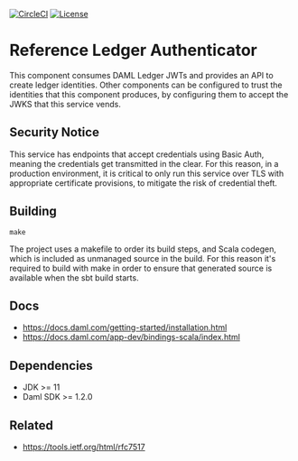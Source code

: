  [![CircleCI](https://circleci.com/gh/digital-asset/ref-ledger-authenticator.svg?style=svg&circle-token=497982398f9702a8cb6368ee05e175de01926bbf)](https://circleci.com/gh/digital-asset/ref-ledger-authenticator)
 [![License](https://img.shields.io/badge/License-Apache%202.0-blue.svg)](https://github.com/digital-asset/ref-ledger-authenticator/blob/master/LICENSE)

# Reference Ledger Authenticator

This component consumes DAML Ledger JWTs and provides an API to create ledger identities.
Other components can be configured to trust the identities that this component produces, by configuring them to accept the JWKS that this service vends.

## Security Notice

This service has endpoints that accept credentials using Basic Auth, meaning the credentials get transmitted in the clear. For this reason, in a production environment, it is critical to only run this service over TLS with appropriate certificate provisions, to mitigate the risk of credential theft.

## Building

``make``

The project uses a makefile to order its build steps, and Scala codegen, which is included as unmanaged source in the build. For this reason it's required to build with make in order to ensure that generated source is available when the sbt build starts.

## Docs

* https://docs.daml.com/getting-started/installation.html
* https://docs.daml.com/app-dev/bindings-scala/index.html

## Dependencies

* JDK >= 11
* Daml SDK >= 1.2.0

## Related

* https://tools.ietf.org/html/rfc7517
